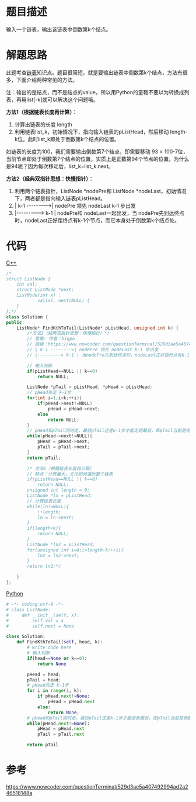 # 题目描述

输入一个链表，输出该链表中倒数第k个结点。

# 解题思路

此题考查[链表](code/Coding%20Interviews/05_PrintListInReversedOrder/Linkedlist.md)知识点。题目很简短，就是要输出链表中倒数第k个结点，方法有很多，下面介绍两种常见的方法。

注：输出的是结点，而不是结点的value，所以用Python的童鞋不要以为转换成列表，再用list[-k]就可以解决这个问题哦。

**方法1（根据链表长度再计算）：**

1. 计算出链表的长度 length
2. 利用链表list_k，初始情况下，指向输入链表的pListHead，然后移动 length-k位。此时list_k即处于倒数第k个结点的位置。

如链表的长度为100，我们需要输出倒数第7个结点，即需要移动 93 = 100-7位，当前节点即处于倒数第7个结点的位置，实质上是正数第94个节点的位置。为什么是94呢？因为每次移动后，list_k=list_k.next。

**方法2（经典双指针思想：快慢指针）：**

1. 利用两个链表指针，ListNode *nodePre和 ListNode *nodeLast，初始情况下，两者都是指向输入链表pListHead。
2. | k-1 -------->| nodePre 领先 nodeLast k-1 步出发
3. |---------> k-1 | nodePre和 nodeLast一起出发，当 nodePre先到达终点时，nodeLast正好距终点有k-1个节点，而它本身处于倒数第k个结点处。

# 代码

[C++](KthNodeFromEnd.cpp)

```c++
/*
struct ListNode {
	int val;
	struct ListNode *next;
	ListNode(int x) :
			val(x), next(NULL) {
	}
};*/
class Solution {
public:
    ListNode* FindKthToTail(ListNode* pListHead, unsigned int k) {
        /*方法2（经典双指针思想：快慢指针）*/
        // 思路: 作者：bigpo
        // 链接：https://www.nowcoder.com/questionTerminal/529d3ae5a407492994ad2a246518148a
        // | k-1 -------->| nodePre 领先 nodeLast k-1 步出发
        // |---------> k-1 | 当nodePre先到达终点时，nodeLast正好距终点有k-1个节点,而它本身处于倒数第k个节点处

        // 输入判断
        if(pListHead==NULL || k==0)
            return NULL;

        ListNode *pTail = pListHead, *pHead = pListHead;
        // pHead先走 k-1步
        for(int i=1;i<k;++i){
            if(pHead->next!=NULL)
                pHead = pHead->next;
            else
                return NULL;
        }
        // pHead和pTail同时走，最后pTail还差k-1步才能走到最后，即pTail当前是倒数第k个结点。
        while(pHead->next!=NULL){
            pHead = pHead->next;
            pTail = pTail->next;
        }
        return pTail;

        /* 方法1（根据链表长度再计算）
        // 缺点：计算量大，无论如何遍历整个链表
        if(pListHead==NULL || k==0)
            return NULL;
        unsigned int length = 0;
        ListNode *ln = pListHead;
        // 计算链表长度
        while(ln!=NULL){
            ++length;
            ln = ln->next;
        }
        if(length<k){
            return NULL;
        }
        ListNode *ln2 = pListHead;
        for(unsigned int i=0;i<length-k;++i){
            ln2 = ln2->next;
        }
        return ln2;*/

    }
};
```

[Python](KthNodeFromEnd.py)

```python
# -*- coding:utf-8 -*-
# class ListNode:
#     def __init__(self, x):
#         self.val = x
#         self.next = None

class Solution:
    def FindKthToTail(self, head, k):
        # write code here
        # 输入判断
        if(head==None or k==0):
            return None

        pHead = head;
        pTail = head;
        # pHead先走 k-1步
        for i in range(1, k):
            if pHead.next!=None:
                pHead = pHead.next
            else:
                return None;
        # pHead和pTail同时走，最后pTail还差k-1步才能走到最后，即pTail当前是倒数第k个结点。
        while(pHead.next!=None):
            pHead = pHead.next
            pTail = pTail.next

        return pTail
```

# 参考

https://www.nowcoder.com/questionTerminal/529d3ae5a407492994ad2a246518148a